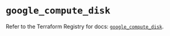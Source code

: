 # `google_compute_disk`

Refer to the Terraform Registry for docs: [`google_compute_disk`](https://registry.terraform.io/providers/hashicorp/google-beta/6.38.0/docs/resources/google_compute_disk).
